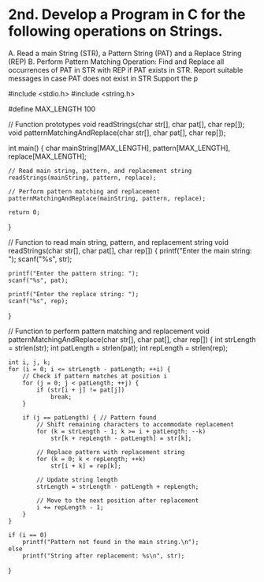# 2nd. Develop a Program in C for the following operations on Strings. 
A. Read a main String (STR), a Pattern String (PAT) and a Replace String (REP)
B. Perform Pattern Matching Operation: Find and Replace all occurrences of PAT in STR with 
REP if PAT exists in STR. Report suitable messages in case PAT does not exist in STR 
Support the p

#include <stdio.h>
#include <string.h>

#define MAX_LENGTH 100

// Function prototypes
void readStrings(char str[], char pat[], char rep[]);
void patternMatchingAndReplace(char str[], char pat[], char rep[]);

int main() {
    char mainString[MAX_LENGTH], pattern[MAX_LENGTH], replace[MAX_LENGTH];

    // Read main string, pattern, and replacement string
    readStrings(mainString, pattern, replace);

    // Perform pattern matching and replacement
    patternMatchingAndReplace(mainString, pattern, replace);

    return 0;
}

// Function to read main string, pattern, and replacement string
void readStrings(char str[], char pat[], char rep[]) {
    printf("Enter the main string: ");
    scanf("%s", str);

    printf("Enter the pattern string: ");
    scanf("%s", pat);

    printf("Enter the replace string: ");
    scanf("%s", rep);
}

// Function to perform pattern matching and replacement
void patternMatchingAndReplace(char str[], char pat[], char rep[]) {
    int strLength = strlen(str);
    int patLength = strlen(pat);
    int repLength = strlen(rep);

    int i, j, k;
    for (i = 0; i <= strLength - patLength; ++i) {
        // Check if pattern matches at position i
        for (j = 0; j < patLength; ++j) {
            if (str[i + j] != pat[j])
                break;
        }

        if (j == patLength) { // Pattern found
            // Shift remaining characters to accommodate replacement
            for (k = strLength - 1; k >= i + patLength; --k)
                str[k + repLength - patLength] = str[k];

            // Replace pattern with replacement string
            for (k = 0; k < repLength; ++k)
                str[i + k] = rep[k];

            // Update string length
            strLength = strLength - patLength + repLength;

            // Move to the next position after replacement
            i += repLength - 1;
        }
    }

    if (i == 0)
        printf("Pattern not found in the main string.\n");
    else
        printf("String after replacement: %s\n", str);
}
